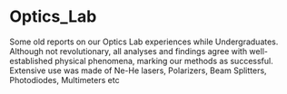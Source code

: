 # Optics_Lab
Some old reports on our Optics Lab experiences while Undergraduates.\
Although not revolutionary, all analyses and findings agree with well-established physical phenomena, marking our methods as successful.\
Extensive use was made of Ne-He lasers, Polarizers, Beam Splitters, Photodiodes, Multimeters etc
